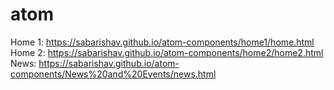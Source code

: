 # atom

Home 1: https://sabarishav.github.io/atom-components/home1/home.html
Home 2: https://sabarishav.github.io/atom-components/home2/home2.html
News: https://sabarishav.github.io/atom-components/News%20and%20Events/news.html
